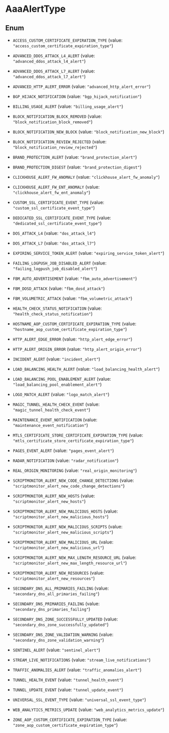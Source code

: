 

# AaaAlertType

## Enum


* `ACCESS_CUSTOM_CERTIFICATE_EXPIRATION_TYPE` (value: `"access_custom_certificate_expiration_type"`)

* `ADVANCED_DDOS_ATTACK_L4_ALERT` (value: `"advanced_ddos_attack_l4_alert"`)

* `ADVANCED_DDOS_ATTACK_L7_ALERT` (value: `"advanced_ddos_attack_l7_alert"`)

* `ADVANCED_HTTP_ALERT_ERROR` (value: `"advanced_http_alert_error"`)

* `BGP_HIJACK_NOTIFICATION` (value: `"bgp_hijack_notification"`)

* `BILLING_USAGE_ALERT` (value: `"billing_usage_alert"`)

* `BLOCK_NOTIFICATION_BLOCK_REMOVED` (value: `"block_notification_block_removed"`)

* `BLOCK_NOTIFICATION_NEW_BLOCK` (value: `"block_notification_new_block"`)

* `BLOCK_NOTIFICATION_REVIEW_REJECTED` (value: `"block_notification_review_rejected"`)

* `BRAND_PROTECTION_ALERT` (value: `"brand_protection_alert"`)

* `BRAND_PROTECTION_DIGEST` (value: `"brand_protection_digest"`)

* `CLICKHOUSE_ALERT_FW_ANOMALY` (value: `"clickhouse_alert_fw_anomaly"`)

* `CLICKHOUSE_ALERT_FW_ENT_ANOMALY` (value: `"clickhouse_alert_fw_ent_anomaly"`)

* `CUSTOM_SSL_CERTIFICATE_EVENT_TYPE` (value: `"custom_ssl_certificate_event_type"`)

* `DEDICATED_SSL_CERTIFICATE_EVENT_TYPE` (value: `"dedicated_ssl_certificate_event_type"`)

* `DOS_ATTACK_L4` (value: `"dos_attack_l4"`)

* `DOS_ATTACK_L7` (value: `"dos_attack_l7"`)

* `EXPIRING_SERVICE_TOKEN_ALERT` (value: `"expiring_service_token_alert"`)

* `FAILING_LOGPUSH_JOB_DISABLED_ALERT` (value: `"failing_logpush_job_disabled_alert"`)

* `FBM_AUTO_ADVERTISEMENT` (value: `"fbm_auto_advertisement"`)

* `FBM_DOSD_ATTACK` (value: `"fbm_dosd_attack"`)

* `FBM_VOLUMETRIC_ATTACK` (value: `"fbm_volumetric_attack"`)

* `HEALTH_CHECK_STATUS_NOTIFICATION` (value: `"health_check_status_notification"`)

* `HOSTNAME_AOP_CUSTOM_CERTIFICATE_EXPIRATION_TYPE` (value: `"hostname_aop_custom_certificate_expiration_type"`)

* `HTTP_ALERT_EDGE_ERROR` (value: `"http_alert_edge_error"`)

* `HTTP_ALERT_ORIGIN_ERROR` (value: `"http_alert_origin_error"`)

* `INCIDENT_ALERT` (value: `"incident_alert"`)

* `LOAD_BALANCING_HEALTH_ALERT` (value: `"load_balancing_health_alert"`)

* `LOAD_BALANCING_POOL_ENABLEMENT_ALERT` (value: `"load_balancing_pool_enablement_alert"`)

* `LOGO_MATCH_ALERT` (value: `"logo_match_alert"`)

* `MAGIC_TUNNEL_HEALTH_CHECK_EVENT` (value: `"magic_tunnel_health_check_event"`)

* `MAINTENANCE_EVENT_NOTIFICATION` (value: `"maintenance_event_notification"`)

* `MTLS_CERTIFICATE_STORE_CERTIFICATE_EXPIRATION_TYPE` (value: `"mtls_certificate_store_certificate_expiration_type"`)

* `PAGES_EVENT_ALERT` (value: `"pages_event_alert"`)

* `RADAR_NOTIFICATION` (value: `"radar_notification"`)

* `REAL_ORIGIN_MONITORING` (value: `"real_origin_monitoring"`)

* `SCRIPTMONITOR_ALERT_NEW_CODE_CHANGE_DETECTIONS` (value: `"scriptmonitor_alert_new_code_change_detections"`)

* `SCRIPTMONITOR_ALERT_NEW_HOSTS` (value: `"scriptmonitor_alert_new_hosts"`)

* `SCRIPTMONITOR_ALERT_NEW_MALICIOUS_HOSTS` (value: `"scriptmonitor_alert_new_malicious_hosts"`)

* `SCRIPTMONITOR_ALERT_NEW_MALICIOUS_SCRIPTS` (value: `"scriptmonitor_alert_new_malicious_scripts"`)

* `SCRIPTMONITOR_ALERT_NEW_MALICIOUS_URL` (value: `"scriptmonitor_alert_new_malicious_url"`)

* `SCRIPTMONITOR_ALERT_NEW_MAX_LENGTH_RESOURCE_URL` (value: `"scriptmonitor_alert_new_max_length_resource_url"`)

* `SCRIPTMONITOR_ALERT_NEW_RESOURCES` (value: `"scriptmonitor_alert_new_resources"`)

* `SECONDARY_DNS_ALL_PRIMARIES_FAILING` (value: `"secondary_dns_all_primaries_failing"`)

* `SECONDARY_DNS_PRIMARIES_FAILING` (value: `"secondary_dns_primaries_failing"`)

* `SECONDARY_DNS_ZONE_SUCCESSFULLY_UPDATED` (value: `"secondary_dns_zone_successfully_updated"`)

* `SECONDARY_DNS_ZONE_VALIDATION_WARNING` (value: `"secondary_dns_zone_validation_warning"`)

* `SENTINEL_ALERT` (value: `"sentinel_alert"`)

* `STREAM_LIVE_NOTIFICATIONS` (value: `"stream_live_notifications"`)

* `TRAFFIC_ANOMALIES_ALERT` (value: `"traffic_anomalies_alert"`)

* `TUNNEL_HEALTH_EVENT` (value: `"tunnel_health_event"`)

* `TUNNEL_UPDATE_EVENT` (value: `"tunnel_update_event"`)

* `UNIVERSAL_SSL_EVENT_TYPE` (value: `"universal_ssl_event_type"`)

* `WEB_ANALYTICS_METRICS_UPDATE` (value: `"web_analytics_metrics_update"`)

* `ZONE_AOP_CUSTOM_CERTIFICATE_EXPIRATION_TYPE` (value: `"zone_aop_custom_certificate_expiration_type"`)



